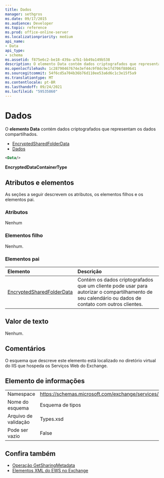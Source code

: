 ```yaml
---
title: Dados
manager: sethgros
ms.date: 09/17/2015
ms.audience: Developer
ms.topic: reference
ms.prod: office-online-server
ms.localizationpriority: medium
api_name:
- Data
api_type:
- schema
ms.assetid: f875e6c2-be18-439a-a7b1-bb49a149b538
description: O elemento Data contém dados criptografados que representam os dados compartilhados.
ms.openlocfilehash: 1c28790467674e3ef44c9f0dc9e1fd706f880641
ms.sourcegitcommit: 54f6cd5a704b36b76d110ee53a6d6c1c3e15f5a9
ms.translationtype: MT
ms.contentlocale: pt-BR
ms.lasthandoff: 09/24/2021
ms.locfileid: "59535860"
---
```

# <a name="data"></a>Dados

O **elemento Data** contém dados criptografados que representam os dados compartilhados. 
  
- [EncryptedSharedFolderData](encryptedsharedfolderdata.md)  
- [Dados](data.md)
  
```xml
<Data/>
```

**EncryptedDataContainerType**

## <a name="attributes-and-elements"></a>Atributos e elementos

As seções a seguir descrevem os atributos, os elementos filhos e os elementos pai.
  
### <a name="attributes"></a>Atributos

Nenhum
  
### <a name="child-elements"></a>Elementos filho

Nenhum.
  
### <a name="parent-elements"></a>Elementos pai

|**Elemento**|**Descrição**|
|:-----|:-----|
|[EncryptedSharedFolderData](encryptedsharedfolderdata.md) <br/> |Contém os dados criptografados que um cliente pode usar para autorizar o compartilhamento de seu calendário ou dados de contato com outros clientes.  <br/> |
   
## <a name="text-value"></a>Valor de texto

Nenhum.
  
## <a name="remarks"></a>Comentários

O esquema que descreve este elemento está localizado no diretório virtual do IIS que hospeda os Serviços Web do Exchange.
  
## <a name="element-information"></a>Elemento de informações

|||
|:-----|:-----|
|Namespace  <br/> |https://schemas.microsoft.com/exchange/services/2006/types  <br/> |
|Nome do esquema  <br/> |Esquema de tipos  <br/> |
|Arquivo de validação  <br/> |Types.xsd  <br/> |
|Pode ser vazio  <br/> |False  <br/> |
   
## <a name="see-also"></a>Confira também

- [Operação GetSharingMetadata](getsharingmetadata-operation.md)
- [Elementos XML do EWS no Exchange](ews-xml-elements-in-exchange.md)

